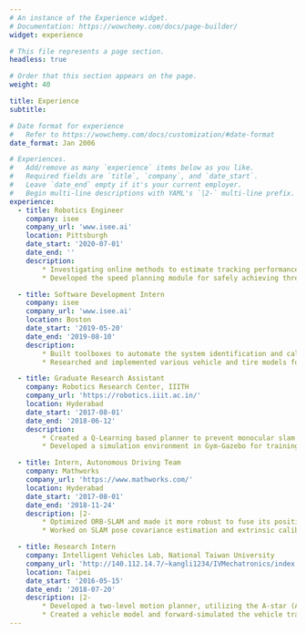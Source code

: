 ```yaml
---
# An instance of the Experience widget.
# Documentation: https://wowchemy.com/docs/page-builder/
widget: experience

# This file represents a page section.
headless: true

# Order that this section appears on the page.
weight: 40

title: Experience
subtitle:

# Date format for experience
#   Refer to https://wowchemy.com/docs/customization/#date-format
date_format: Jan 2006

# Experiences.
#   Add/remove as many `experience` items below as you like.
#   Required fields are `title`, `company`, and `date_start`.
#   Leave `date_end` empty if it's your current employer.
#   Begin multi-line descriptions with YAML's `|2-` multi-line prefix.
experience:
  - title: Robotics Engineer
    company: isee
    company_url: 'www.isee.ai'
    location: Pittsburgh
    date_start: '2020-07-01'
    date_end: ''
    description:
        * Investigating online methods to estimate tracking performance of AVs using deep flow-based models.
        * Developed the speed planning module for safely achieving three-fold increase in operating speed

  - title: Software Development Intern
    company: isee
    company_url: 'www.isee.ai'
    location: Boston
    date_start: '2019-05-20'
    date_end: '2019-08-10'
    description:
        * Built toolboxes to automate the system identification and calibration procedure of Isee’s vehicles.
        * Researched and implemented various vehicle and tire models for control application in AVs.

  - title: Graduate Research Assistant
    company: Robotics Research Center, IIITH
    company_url: 'https://robotics.iiit.ac.in/'
    location: Hyderabad
    date_start: '2017-08-01'
    date_end: '2018-06-12'
    description:
        * Created a Q-Learning based planner to prevent monocular slam failure on non-holonomic robots.
        * Developed a simulation environment in Gym-Gazebo for training, with Navigation Stack for planning and ORB-SLAM for perception and localization.

  - title: Intern, Autonomous Driving Team
    company: Mathworks
    company_url: 'https://www.mathworks.com/'
    location: Hyderabad
    date_start: '2017-08-01'
    date_end: '2018-11-24'
    description: |2-
        * Optimized ORB-SLAM and made it more robust to fuse its position output with RTK-GPS, IMU & Wheel Encoder data using an EKF.
        * Worked on SLAM pose covariance estimation and extrinsic calibration of IMU and cameras        

  - title: Research Intern
    company: Intelligent Vehicles Lab, National Taiwan University
    company_url: 'http://140.112.14.7/~kangli1234/IVMechatronics/index.html'
    location: Taipei
    date_start: '2016-05-15'
    date_end: '2018-07-20'
    description: |2-
        * Developed a two-level motion planner, utilizing the A-star (A*) and Rapidly-exploring Random Tree (RRT) algorithm, on a local map built using laser scanners for an electric golf cart.
        * Created a vehicle model and forward-simulated the vehicle trajectory using Pure Pursuit steering controller and Proportional-Integral (PI) speed controller.
---
```


